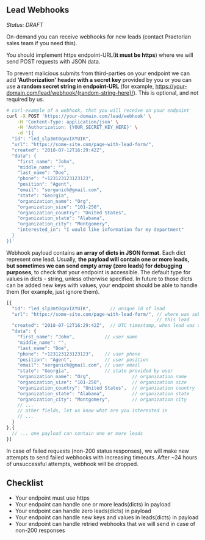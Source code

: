 ## Lead Webhooks
*Status: DRAFT*

On-demand you can receive webhooks for new leads (contact Praetorian sales team
if you need this).

You should implement https endpoint-URL(**it must be https**) where we will send POST
requests with JSON data. 

To prevent malicious submits from third-parties on your endpoint we can 
add **'Authorization' header with a secret key** provided by you or you can use 
**a random secret string in endpoint-URL**
(for example, https://your-domain.com/lead/webhook/{random-string-here}/).
This is optional, and not required by us.

```bash
# curl-example of a webhook, that you will receive on your endpoint
curl -X POST 'https://your-domain.com/lead/webhook' \
    -H 'Content-Type: application/json' \
    -H 'Authorization: {YOUR_SECRET_KEY_HERE}' \
    -d '[{
  "id": "led_slp3mt0qxvIXYUIK",
  "url": "https://some-site.com/page-with-lead-form/",
  "created": "2018-07-12T16:29:42Z",
  "data": {
    "first_name": "John",
    "middle_name": "",
    "last_name": "Doe",
    "phone": "+123123123123123",
    "position": "Agent",
    "email": "sergunich@gmail.com",
    "state": "Georgia",
    "organization_name": "Org",
    "organization_size": "101-250",
    "organization_country": "United States",
    "organization_state": "Alabama",
    "organization_city": "Montgomery",
    "interested_in": "I would like information for my department"
  }
}]'
```

Webhook payload contains **an array of dicts in JSON format**.
Each dict represent one lead. Usually, **the payload will contain one or more leads, 
but sometimes we can send empty array (zero leads) for debugging purposes**, 
to check that your endpoint is accessible. The default type for values 
in dicts - string, unless otherwise specified. In future to those dicts 
can be added new keys with values, your endpoint should be able 
to handle them (for example, just ignore them).

```js
[{
  "id": "led_slp3mt0qxvIXYUIK",       // unique id of lead
  "url": "https://some-site.com/page-with-lead-form/", // where was submitted
                                                       // this lead
  "created": "2018-07-12T16:29:42Z",  // UTC timestamp, when lead was submitted
  "data": {
    "first_name": "John",           // user name
    "middle_name": "",
    "last_name": "Doe",
    "phone": "+123123123123123",    // user phone
    "position": "Agent",            // user position
    "email": "sergunich@gmail.com", // user email
    "state": "Georgia",             // state provided by user
    "organization_name": "Org",               // organization name
    "organization_size": "101-250",           // organization size
    "organization_country": "United States",  // organization country
    "organization_state": "Alabama",          // organization state
    "organization_city": "Montgomery",        // organization city
    // ... 
    // other fields, let us know what are you interested in
    // ... 
  }
},{
  // ... one payload can contain one or more leads
}]
```

In case of failed requests (non-200 status responses), we will make 
new attempts to send failed webhooks with increasing timeouts. 
After ~24 hours of unsuccessful attempts, webhook will be dropped.


## Checklist
* Your endpoint must use https
* Your endpoint can handle one or more leads(dicts) in payload
* Your endpoint can handle zero leads(dicts) in payload
* Your endpoint can handle new keys and values in leads(dicts) in payload
* Your endpoint can handle retried webhooks that we will send in case of
  non-200 responses
